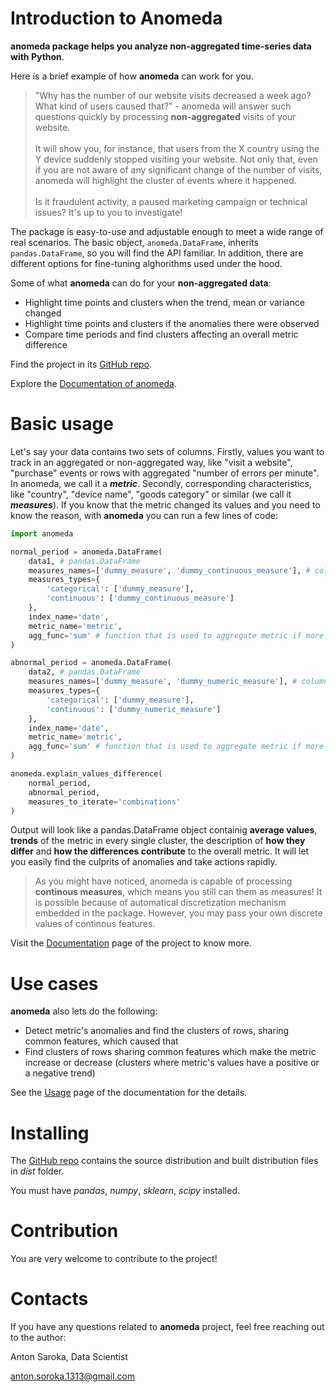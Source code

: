 # Introduction to Anomeda

**anomeda package helps you analyze non-aggregated time-series data with Python**.

Here is a brief example of how **anomeda** can work for you.

> "Why has the number of our website visits decreased a week ago? What kind of users caused that?" - anomeda will answer such questions quickly by processing **non-aggregated** visits of your website. <br><br>
> It will show you, for instance, that users from the X country using the Y device suddenly stopped visiting your website. Not only that, even if you are not aware of any significant change of the number of visits, anomeda will highlight the cluster of events where it happened. <br><br>
> Is it fraudulent activity, a paused marketing campaign or technical issues? It's up to you to investigate!

The package is easy-to-use and adjustable enough to meet a wide range of real scenarios. The basic object, `anomeda.DataFrame`, inherits `pandas.DataFrame`, so you will find the API familiar. In addition, there are different options for fine-tuning alghorithms used under the hood.

Some of what **anomeda** can do for your **non-aggregated data**:

- Highlight time points and clusters when the trend, mean or variance changed
- Highlight time points and clusters if the anomalies there were observed
- Compare time periods and find clusters affecting an overall metric difference

Find the project in its [GitHub repo](https://github.com/AntonSarr/anomeda).

Explore the [Documentation of anomeda](https://anomeda.readthedocs.io/en/latest/).

# Basic usage

Let's say your data contains two sets of columns. Firstly, values you want to track in an aggregated or non-aggregated way, like "visit a website", "purchase" events or rows with aggregated "number of errors per minute". In anomeda, we call it a ***metric***. Secondly, corresponding characteristics, like "country", "device name", "goods category" or similar (we call it ***measures***). If you know that the metric changed its values and you need to know the reason, with **anomeda** you can run a few lines of code:

```python
import anomeda

normal_period = anomeda.DataFrame(
    data1, # pandas.DataFrame
    measures_names=['dummy_measure', 'dummy_continuous_measure'], # columns represending measures
    measures_types={
        'categorical': ['dummy_measure'], 
        'continuous': ['dummy_continuous_measure']
    },
    index_name='date',
    metric_name='metric',
    agg_func='sum' # function that is used to aggregate metric if more than 1 metric value will be found for a particular set of measure values
)

abnormal_period = anomeda.DataFrame(
    data2, # pandas.DataFrame
    measures_names=['dummy_measure', 'dummy_numeric_measure'], # columns represending measures
    measures_types={
        'categorical': ['dummy_measure'], 
        'continuous': ['dummy_numeric_measure']
    },
    index_name='date',
    metric_name='metric',
    agg_func='sum' # function that is used to aggregate metric if more than 1 metric value will be found for a particular set of measure values
)

anomeda.explain_values_difference(
    normal_period,
    abnormal_period,
    measures_to_iterate='combinations'
)
```

Output will look like a pandas.DataFrame object containig **average values**, **trends** of the metric in every single cluster, the description of **how they differ** and **how the differences contribute** to the overall metric. It will let you easily find the culprits of anomalies and take actions rapidly.

> As you might have noticed, anomeda is capable of processing **continous measures**, which means you still can them as measures! It is possible because of automatical discretization mechanism embedded in the package. However, you may pass your own discrete values of continous features.

Visit the [Documentation](https://anomeda.readthedocs.io/en/latest/) page of the project to know more.

# Use cases

**anomeda** also lets do the following:
- Detect metric's anomalies and find the clusters of rows, sharing common features, which caused that
- Find clusters of rows sharing common features which make the metric increase or decrease (clusters where metric's values have a positive or a negative trend)

See the [Usage](user_guide.md) page of the documentation for the details.

# Installing

The [GitHub repo](https://github.com/AntonSarr/anomeda) contains the source distribution and built distribution files in *dist* folder.

You must have *pandas*, *numpy*, *sklearn*, *scipy* installed. 

# Contribution

You are very welcome to contribute to the project!

# Contacts

If you have any questions related to **anomeda** project, feel free reaching out to the author:

Anton Saroka, Data Scientist

anton.soroka.1313@gmail.com



